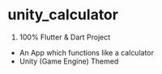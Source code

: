 # unity_calculator

1. 100% Flutter & Dart Project

-  An App which functions like a calculator
-  Unity (Game Engine) Themed


